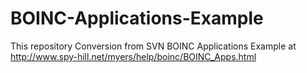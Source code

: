 # BOINC-Applications-Example
This repository Conversion from SVN BOINC Applications Example at http://www.spy-hill.net/myers/help/boinc/BOINC_Apps.html
